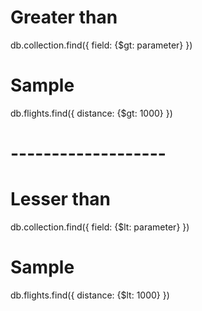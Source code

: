 # Greater than
 db.collection.find({
    field: {$gt: parameter}
 })

# Sample
db.flights.find({
    distance: {$gt: 1000}
})

# -------------------
# Lesser than
 db.collection.find({
    field: {$lt: parameter}
 })

# Sample
db.flights.find({
    distance: {$lt: 1000}
})
